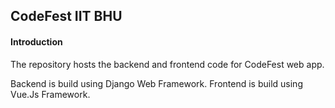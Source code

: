 ## CodeFest IIT BHU

#### Introduction

The repository hosts the backend and frontend code for CodeFest web app.

Backend is build using Django Web Framework.
Frontend is build using Vue.Js Framework.
